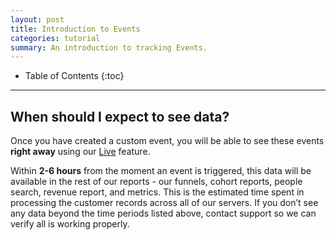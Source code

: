 ```yaml
---
layout: post
title: Introduction to Events
categories: tutorial
summary: An introduction to tracking Events.
---
```

* Table of Contents
{:toc}
* * *

<div id="wistia_455948e2be" class="wistia_embed wistia-embed" data-video-width="640" data-video-height="400">
</div>

## When should I expect to see data?

Once you have created a custom event, you will be able to see these events **right away** using our [Live][live] feature.

Within **2-6 hours** from the moment an event is triggered, this data will be available in the rest of our reports - our funnels, cohort reports, people search, revenue report, and metrics. This is the estimated time spent in processing the customer records across all of our servers. If you don’t see any data beyond the time periods listed above, contact support so we can verify all is working properly.

[live]: /tools/live